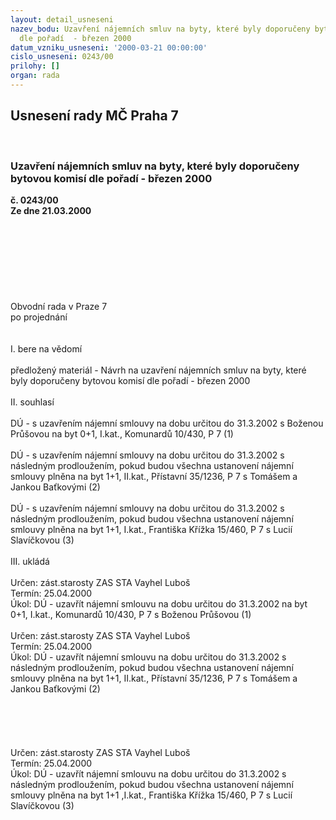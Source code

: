 ```yaml
---
layout: detail_usneseni
nazev_bodu: Uzavření nájemních smluv na byty, které byly doporučeny bytovou komisí
  dle pořadí  - březen 2000
datum_vzniku_usneseni: '2000-03-21 00:00:00'
cislo_usneseni: 0243/00
prilohy: []
organ: rada
---
```

<div id="ucUsn_pList" class="usn">
	<span><h2>Usnesení rady MČ Praha 7 </h2>
<br></span><div class="standBody">
<span><h3>Uzavření nájemních smluv na byty, které byly doporučeny bytovou komisí dle pořadí  - březen 2000</h3></span><div class="center">
		<strong>č. 0243/00</strong><br>
	</div>
<div class="center">
		<strong>Ze dne 21.03.2000</strong><br><br>
	</div>
<br><br><br><br><br><br><br>Obvodní rada v Praze 7<br>po projednání<br><br><br>I.	bere na vědomí<br><br> předložený materiál - Návrh na uzavření nájemních smluv na byty, které byly doporučeny bytovou komisí dle pořadí - březen 2000<br><br>II.	souhlasí <br><br>DÚ - s uzavřením nájemní smlouvy na dobu určitou do 31.3.2002 s Boženou Průšovou na byt 0+1, I.kat., Komunardů 10/430, P 7  (1)<br><br>DÚ - s uzavřením nájemní smlouvy na dobu určitou do 31.3.2002 s následným prodloužením, pokud budou  všechna ustanovení nájemní smlouvy plněna  na byt 1+1, II.kat., Přístavní 35/1236, P 7 s Tomášem a Jankou Baťkovými (2)<br><br>DÚ - s uzavřením nájemní smlouvy na dobu určitou do 31.3.2002 s následným prodloužením, pokud budou  všechna ustanovení nájemní smlouvy plněna na byt 1+1, I.kat., Františka Křížka 15/460, P 7 s Lucií Slavíčkovou (3)<br><br>III.	ukládá <br><br> Určen:	zást.starosty	ZAS STA Vayhel Luboš<br>Termín: 25.04.2000<br>Úkol:	DÚ - uzavřít nájemní smlouvu na dobu určitou do 31.3.2002 na byt 0+1, I.kat., Komunardů 10/430, P 7 s Boženou Průšovou (1)<br> <br> Určen:	zást.starosty	ZAS STA Vayhel Luboš<br>Termín: 25.04.2000<br>Úkol:	DÚ - uzavřít nájemní smlouvu na dobu určitou do 31.3.2002 s následným prodloužením, pokud budou všechna ustanovení nájemní smlouvy plněna na byt 1+1, II.kat., Přístavní 35/1236, P 7 s Tomášem a Jankou Baťkovými (2)<br> <br><br><br><br><br> Určen:	zást.starosty	ZAS STA Vayhel Luboš<br>Termín: 25.04.2000<br>Úkol:	DÚ - uzavřít nájemní smlouvu na dobu určitou do 31.3.2002 s následným prodloužením, pokud budou všechna ustanovení nájemní smlouvy plněna  na byt 1+1 ,I.kat., Františka Křížka 15/460, P 7 s Lucií Slavíčkovou (3)<br> <br><br> </div>
</div>